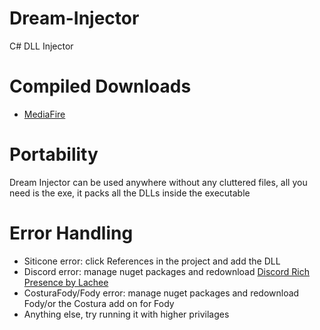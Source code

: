 # Dream-Injector
C# DLL Injector

# Compiled Downloads
* [MediaFire](https://www.mediafire.com/file/9i2wto0ubijk8vr/Dream_Injector.zip/file)

# Portability
Dream Injector can be used anywhere without any cluttered files, all you need is the exe, it packs all the DLLs inside the executable

# Error Handling
* Siticone error: click References in the project and add the DLL
* Discord error: manage nuget packages and redownload [Discord Rich Presence by Lachee](https://github.com/Lachee/discord-rpc-csharp)
* CosturaFody/Fody error: manage nuget packages and redownload Fody/or the Costura add on for Fody
* Anything else, try running it with higher privilages
